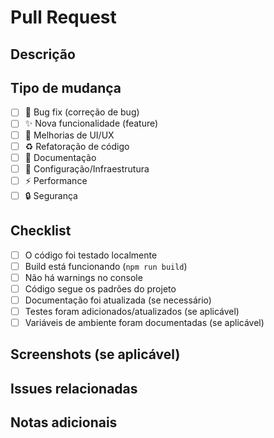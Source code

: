 # Pull Request

## Descrição
<!-- Descreva as mudanças implementadas neste PR -->

## Tipo de mudança
<!-- Marque com [x] o tipo de mudança -->

- [ ] 🐛 Bug fix (correção de bug)
- [ ] ✨ Nova funcionalidade (feature)
- [ ] 💄 Melhorias de UI/UX
- [ ] ♻️ Refatoração de código
- [ ] 📝 Documentação
- [ ] 🔧 Configuração/Infraestrutura
- [ ] ⚡ Performance
- [ ] 🔒 Segurança

## Checklist
<!-- Marque com [x] os itens completados -->

- [ ] O código foi testado localmente
- [ ] Build está funcionando (`npm run build`)
- [ ] Não há warnings no console
- [ ] Código segue os padrões do projeto
- [ ] Documentação foi atualizada (se necessário)
- [ ] Testes foram adicionados/atualizados (se aplicável)
- [ ] Variáveis de ambiente foram documentadas (se aplicável)

## Screenshots (se aplicável)
<!-- Adicione screenshots para mudanças visuais -->

## Issues relacionadas
<!-- Mencione issues relacionadas, ex: Closes #123 -->

## Notas adicionais
<!-- Qualquer informação adicional relevante -->

